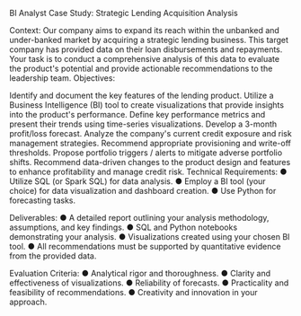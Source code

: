 BI Analyst Case Study: Strategic Lending Acquisition Analysis

Context: Our company aims to expand its reach within the unbanked and under-banked market by acquiring a strategic lending business. This target company has provided data on their loan disbursements and repayments. Your task is to conduct a comprehensive analysis of this data to evaluate the product's potential and provide actionable recommendations to the leadership team. Objectives:

Identify and document the key features of the lending product.
Utilize a Business Intelligence (BI) tool to create visualizations that provide insights into the product's performance.
Define key performance metrics and present their trends using time-series visualizations.
Develop a 3-month profit/loss forecast.
Analyze the company's current credit exposure and risk management strategies.
Recommend appropriate provisioning and write-off thresholds.
Propose portfolio triggers / alerts to mitigate adverse portfolio shifts.
Recommend data-driven changes to the product design and features to enhance profitability and manage credit risk.
Technical Requirements: ● Utilize SQL (or Spark SQL) for data analysis. ● Employ a BI tool (your choice) for data visualization and dashboard creation. ● Use Python for forecasting tasks.

Deliverables: ● A detailed report outlining your analysis methodology, assumptions, and key findings. ● SQL and Python notebooks demonstrating your analysis. ● Visualizations created using your chosen BI tool. ● All recommendations must be supported by quantitative evidence from the provided data.

Evaluation Criteria: ● Analytical rigor and thoroughness. ● Clarity and effectiveness of visualizations. ● Reliability of forecasts. ● Practicality and feasibility of recommendations. ● Creativity and innovation in your approach.
